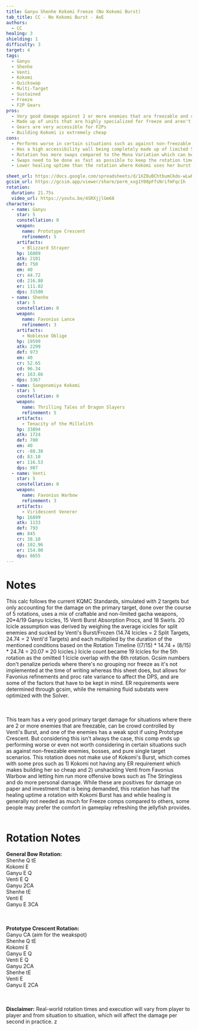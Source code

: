 ```yaml
---
title: Ganyu Shenhe Kokomi Freeze (No Kokomi Burst)
tab_title: CC - No Kokomi Burst - AoE
authors:
  - CC
healing: 3
shielding: 1
difficulty: 3
target: 4
tags:
  - Ganyu
  - Shenhe
  - Venti
  - Kokomi
  - Quickswap
  - Multi-Target
  - Sustained
  - Freeze
  - F2P Gears
pros:
  - Very good damage against 2 or more enemies that are freezable and can be crowd controlled by Venti's Burst
  - Made up of units that are highly specialized for freeze and aren't highly contested for as a result
  - Gears are very accessible for F2Ps
  - Building Kokomi is extremely cheap
cons:
  - Performs worse in certain situations such as against non-freezable enemies, bosses, and pure single target scenarios
  - Has a high accessibility wall being completely made up of limited 5-star characters
  - Rotation has more swaps compared to the Mona Variation which can be hard to learn and getting used to
  - Swaps need to be done as fast as possible to keep the rotation times low
  - Lower healing uptime than the rotation where Kokomi uses her burst

sheet_url: https://docs.google.com/spreadsheets/d/1XZ8uBChtbumC6do-wLwPSp0klGLblThsxlhA26rt1FA/edit#gid=1035782785
gcsim_url: https://gcsim.app/viewer/share/perm_xxg1Y08pFfsNrifmFqc1h
rotation:
  duration: 21.75s
  video_url: https://youtu.be/4SRXjjlGm68
characters:
  - name: Ganyu
    star: 5
    constellation: 0
    weapon:
      name: Prototype Crescent
      refinement: 5
    artifacts:
      - Blizzard Strayer
    hp: 16089
    atk: 2101
    def: 750
    em: 40
    cr: 44.72
    cd: 216.80
    er: 111.02
    dps: 31500
  - name: Shenhe
    star: 5
    constellation: 0
    weapon:
      name: Favonius Lance
      refinement: 3
    artifacts:
      - Noblesse Oblige
    hp: 19599
    atk: 2299
    def: 973
    em: 40
    cr: 52.65
    cd: 96.34
    er: 163.66
    dps: 3367
  - name: Sangonomiya Kokomi
    star: 5
    constellation: 0
    weapon:
      name: Thrilling Tales of Dragon Slayers
      refinement: 5
    artifacts:
      - Tenacity of the Millelith
    hp: 33894
    atk: 1724
    def: 780
    em: 40
    cr: -88.38
    cd: 83.10
    er: 116.53
    dps: 987
  - name: Venti
    star: 5
    constellation: 0
    weapon:
      name: Favonius Warbow
      refinement: 3
    artifacts:
      - Viridescent Venerer
    hp: 16899
    atk: 1133
    def: 793
    em: 845
    cr: 38.10
    cd: 102.96
    er: 154.00
    dps: 8655
---
```

 
# **Notes**  

This calc follows the current KQMC Standards, simulated with 2 targets but only accounting for the damage on the primary target, done over the course of 5 rotations, uses a mix of craftable and non-limited gacha weapons, 20*4/19 Ganyu Icicles, 15 Venti Burst Absorption Procs, and 18 Swirls. 20 Icicle assumption was derived by weighing the average icicles for split enemies and sucked by Venti's Burst/Frozen (14.74 Icicles = 2 Split Targets, 24.74 = 2 Venti'd Targets) and each multiplied by the duration of the mentioned conditions based on the Rotation Timeline ((7/15) * 14.74 + (8/15) * 24.74 = 20.07 ≈ 20 Icicles.) Icicle count became 19 Icicles for the 5th rotation as the omitted 1 Icicle overlap with the 6th rotation. Gcsim numbers don't penalize periods where there's no grouping nor freeze as it's not implemented at the time of writing whereas this sheet does, but allows for Favonius refinements and proc rate variance to affect the DPS, and are some of the factors that have to be kept in mind. ER requirements were determined through gcsim, while the remaining fluid substats were optimized with the Solver.  
<br></br>

This team has a very good primary target damage for situations where there are 2 or more enemies that are freezable, can be crowd controlled by Venti's Burst, and one of the enemies has a weak spot if using Prototype Crescent. But considering this isn't always the case, this comp ends up performing worse or even not worth considering in certain situations such as against non-freezable enemies, bosses, and pure single target scenarios. This rotation does not make use of Kokomi's Burst, which comes with some pros such as 1) Kokomi not having any ER requirement which makes building her so cheap and 2) unshackling Venti from Favonius Warbow and letting him run more offensive bows such as The Stringless and do more personal damage. While these are positives for damage on paper and investment that is being demanded, this rotation has half the healing uptime a rotation with Kokomi Burst has and while healing is generally not needed as much for Freeze comps compared to others, some people may prefer the comfort in gameplay refreshing the jellyfish provides.
<br></br>

# **Rotation Notes**  

**General Bow Rotation:**  
Shenhe Q tE  
Kokomi E  
Ganyu E Q  
Venti E Q  
Ganyu 2CA  
Shenhe tE  
Venti E  
Ganyu E 3CA  
<br></br>

**Prototype Crescent Rotation:**  
Ganyu CA (aim for the weakspot)  
Shenhe Q tE  
Kokomi E  
Ganyu E Q  
Venti E Q  
Ganyu 2CA  
Shenhe tE  
Venti E  
Ganyu E 2CA  
<br></br>

**Disclaimer:** Real-world rotation times and execution will vary from player to player and from situation to situation, which will affect the damage per second in practice. z